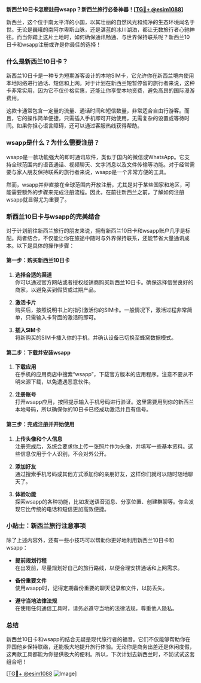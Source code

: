**新西兰10日卡怎麽註冊wsapp？新西兰旅行必备神器！[[TG💪+ @esim1088](https://t.me/s/esim1088)]**

新西兰，这个位于南太平洋的小国，以其壮丽的自然风光和纯净的生态环境闻名于世。无论是巍峨的南阿尔卑斯山脉，还是湛蓝的冰川湖泊，都让无数旅行者心驰神往。而当你踏上这片土地时，如何确保通讯畅通、与世界保持联系呢？新西兰10日卡和wsapp注册或许是你最佳的选择！

### 什么是新西兰10日卡？

新西兰10日卡是一种专为短期游客设计的本地SIM卡，它允许你在新西兰境内使用本地网络进行通话、短信和上网。对于计划在新西兰短暂停留的旅行者来说，这种卡非常实用，因为它不仅价格实惠，还能让你享受本地资费，避免高昂的国际漫游费用。

这款卡通常包含一定量的流量、通话时间和短信数量，非常适合自由行游客。而且，它的操作简单便捷，只需插入手机即可开始使用，无需复杂的设置或等待时间。如果你担心语言障碍，还可以通过客服热线获得帮助。

### wsapp是什么？为什么需要注册？

wsapp是一款功能强大的即时通讯软件，类似于国内的微信或WhatsApp。它支持全球范围内的语音通话、视频聊天、文字消息以及文件传输等功能。对于经常需要与家人朋友保持联系的旅行者来说，wsapp是一个非常方便的工具。

然而，wsapp并非直接在全球范围内开放注册，尤其是对于某些国家和地区，可能需要额外的步骤来完成注册流程。因此，在前往新西兰之前，了解如何注册wsapp就显得尤为重要了。

### 新西兰10日卡与wsapp的完美结合

对于计划前往新西兰旅行的朋友来说，拥有新西兰10日卡和wsapp账户几乎是标配。两者结合，不仅能让你在旅途中随时与外界保持联系，还能节省大量通讯成本。以下是具体的操作步骤：

#### 第一步：购买新西兰10日卡

1. **选择合适的渠道**  
   你可以通过官方网站或者授权经销商购买新西兰10日卡。确保选择信誉良好的商家，以避免买到假货或过期产品。
   
2. **激活卡片**  
   购买后，按照说明书上的指引激活你的SIM卡。一般情况下，激活过程非常简单，只需输入卡背面的激活码即可。

3. **插入SIM卡**  
   将新购买的SIM卡插入你的手机，并确认设备已切换至蜂窝数据模式。

#### 第二步：下载并安装wsapp

1. **下载应用**  
   在手机的应用商店中搜索“wsapp”，下载官方版本的应用程序。注意不要从不明来源下载，以免遭遇恶意软件。

2. **注册账号**  
   打开wsapp应用，按照提示输入手机号码进行验证。这里需要用到你的新西兰本地号码，所以确保你的10日卡已经成功激活并且有信号。

#### 第三步：完成注册并开始使用

1. **上传头像和个人信息**  
   注册完成后，系统会要求你上传一张照片作为头像，并填写一些基本资料。这些信息仅用于个人识别，不会对外公开。

2. **添加好友**  
   通过搜索手机号码或其他方式添加你的亲朋好友，这样你们就可以随时随地聊天了。

3. **体验功能**  
   探索wsapp的各种功能，比如发送语音消息、分享位置、创建群聊等。你会发现它比传统的电话和短信更加高效便捷。

### 小贴士：新西兰旅行注意事项

除了上述内容外，还有一些小技巧可以帮助你更好地利用新西兰10日卡和wsapp：

- **提前规划行程**  
  在出发前，尽量规划好自己的旅行路线，以便合理安排通话和上网需求。

- **备份重要文件**  
  使用wsapp时，记得定期备份重要的聊天记录和文件，以防丢失。

- **遵守当地法律法规**  
  在使用任何通信工具时，请务必遵守当地的法律法规，尊重他人隐私。

### 总结

新西兰10日卡和wsapp的结合无疑是现代旅行者的福音。它们不仅能够帮助你在异国他乡保持联络，还能极大地提升旅行体验。无论你是商务出差还是休闲度假，这两款工具都能为你提供极大的便利。所以，下次计划去新西兰时，不妨试试这套组合吧！

[[TG💪+ @esim1088](https://t.me/s/esim1088) ![Image](https://i.postimg.cc/4NQfJmqS/Snipaste-2025-05-13-00-14-12.png)]